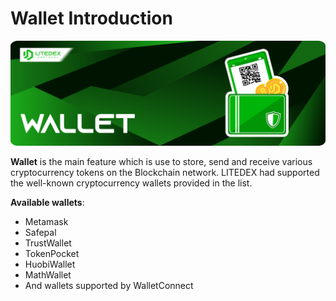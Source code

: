 # Wallet Introduction

![](../.gitbook/assets/6.-wallet%20%281%29.svg)

**Wallet** is the main feature which is use to store, send and receive various cryptocurrency tokens on the Blockchain network. LITEDEX had supported the well-known cryptocurrency wallets provided in the list.‌

**Available wallets**:‌

* Metamask
* Safepal
* TrustWallet
* TokenPocket
* HuobiWallet
* MathWallet
* And wallets supported by WalletConnect


